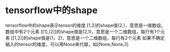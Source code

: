 # tensorflow中的shape
tensorflow中的shape表示tensor的维度
[1,2]的shape值(2,)，意思是一维数组，数组中有2个元素
[[1],[2]]的shape值是(2,1)，意思是一个二维数组，每行有1个元素
[[1,2]]的shape值是(1，2)，意思是一个二维数组，每行有2个元素
如果不确定输入的tensor的维度，可以用None来代替，如[None,None,3]
